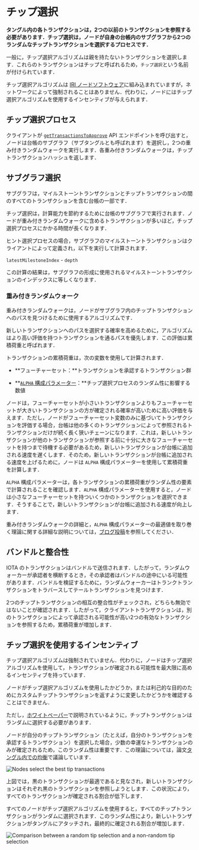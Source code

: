 # チップ選択
<!-- # Tip selection -->

**タングル内の各トランザクションは，2つの以前のトランザクションを参照する必要があります．チップ選択は，ノードが自身の台帳内のサブグラフから2つのランダムなチップトランザクションを選択するプロセスです．**
<!-- **Each transaction in the Tangle must reference two previous transactions. Tip selection is the process whereby a node selects two random tip transactions from a subgraph of its ledger.** -->

一般に，チップ選択アルゴリズムは親を持たないトランザクションを選択します．これらのトランザクションはチップと呼ばれるため，`チップ選択`という名前が付けられています．
<!-- In general, the tip selection algorithm selects transactions that have no parents. These transactions are called tips, hence the name 'tip selection'. -->

チップ選択アルゴリズムは [IRI ノードソフトウェア](root://node-software/0.1/iri/introduction/overview.md)に組み込まれていますが，ネットワークによって強制されることはありません．代わりに，ノードにはチップ選択アルゴリズムを使用するインセンティブが与えられます．
<!-- Although the tip selection algorithm is embedded in the [IRI node software](root://node-software/0.1/iri/introduction/overview.md), it isn't enforced by the network. Instead, nodes are given an incentive to use the tip selection algorithm. -->

## チップ選択プロセス
<!-- ## The tip selection process -->

クライアントが [`getTransactionsToApprove`](root://node-software/0.1/iri/references/api-reference.md#getTransactionsToApprove) API エンドポイントを呼び出すと，ノードは台帳のサブグラフ（サブタングルとも呼ばれます）を選択し，2つの重み付きランダムウォークを実行します．各重み付きランダムウォークは，チップトランザクションハッシュを返します．
<!-- When a client calls the [`getTransactionsToApprove`](root://node-software/0.1/iri/references/api-reference.md#getTransactionsToApprove) API endpoint, the node selects a subgraph (also known as a subtangle) of the ledger and does two weighted random walks through it. Each weighted random walk returns a tip transaction hash. -->

## サブグラフ選択
<!-- ### Subgraph selection -->

サブグラフは，マイルストーントランザクションとチップトランザクションの間のすべてのトランザクションを含む台帳の一部です．
<!-- A subgraph is a section of the ledger that contains all transactions between a milestone transaction and tip transactions. -->

チップ選択は，計算能力を節約するために台帳のサブグラフで実行されます．ノードが重み付きランダムウォークに含めるトランザクションが多いほど，チップ選択プロセスにかかる時間が長くなります．
<!-- The tip selection is done on a subgraph of the ledger to save computational power. The more transactions that a node includes in the weighted random walk, the longer the tip selection process takes. -->

ヒント選択プロセスの場合，サブグラフのマイルストーントランザクションはクライアントによって定義され，以下を実行して計算されます．
<!-- For the tip selection process, the milestone transaction for the subgraph is defined by the client, and is calculated by doing the following: -->

`latestMilestoneIndex` - `depth`

この計算の結果は，サブグラフの形成に使用されるマイルストーントランザクションのインデックスに等しくなります．
<!-- The result of this calculation is equal to the index of the milestone transaction that is used to form the subgraph. -->

### 重み付きランダムウォーク
<!-- ### Weighted random walk -->

重み付きランダムウォークは，ノードがサブグラフ内のチップトランザクションへのパスを見つけるために使用するアルゴリズムです．
<!-- A weighted random walk is an algorithm that nodes use to find a path to a tip transaction in a subgraph. -->

新しいトランザクションへのパスを選択する確率を高めるために，アルゴリズムはより高い評価を持つトランザクションを通るパスを優先します．この評価は累積荷重と呼ばれます．
<!-- To increase the probability of selecting a path to new transactions, the algorithm favors a path through transactions that have a higher rating. This rating is called a cumulative weight. -->

トランザクションの累積荷重は，次の変数を使用して計算されます．
<!-- The cumulative weight of a transaction is calculated using the following variables: -->
- **フューチャーセット：**トランザクションを承認するトランザクション群
<!-- - **Future set:** Transactions that approves the transaction -->
- **[`ALPHA` 構成パラメーター](root://node-software/0.1/iri/references/iri-configuration-options.md#alpha)：**チップ選択プロセスのランダム性に影響する数値
<!-- - **[`ALPHA` configuration parameter](root://node-software/0.1/iri/references/iri-configuration-options.md#alpha):** A number that affects the randomness of the tip selection process -->

ノードは，フューチャーセットが小さいトランザクションよりもフューチャーセットが大きいトランザクションの方が確定される確率が高いために高い評価を与えます．ただし，ノードがフューチャーセット変数のみに基づいてトランザクションを評価する場合，台帳は他の多くのトランザクションによって参照されるトランザクションだけが続く長く狭いチェーンになります．これは，新しいトランザクションが他のトランザクションが参照する前に十分に大きなフューチャーセットを持つまで待機する必要があるため，新しいトランザクションが台帳に追加される速度を遅くします．そのため，新しいトランザクションが台帳に追加される速度を上げるために，ノードは `ALPHA` 構成パラメーターを使用して累積荷重を計算します．
<!-- Nodes gives a high rating to a transaction with a large future set because it has a higher probability of being confirmed than one with a small future set. However, if a node were to rate transactions based only on this variable, the ledger would become a long, narrow chain of transactions, which are referenced by many other transactions. This would slow the rate of new transactions being appended to the ledger because new transactions would have to wait until they had a large enough future set before other transactions would reference them. So, to increase the speed at which new transactions are appended to the ledger, nodes also use the `ALPHA` configuration parameter to calculate the cumulative weight. -->

`ALPHA` 構成パラメーターは，各トランザクションの累積荷重がランダム性の要素で計算されることを確認します．`ALPHA` 構成パラメーターを使用すると，ノードは小さなフューチャーセットを持ついくつかのトランザクションを選択できます．そうすることで，新しいトランザクションが台帳に追加される速度が向上します．
<!-- The `ALPHA` configuration parameter makes sure that the cumulative weight of each transaction is calculated with an element of randomness. This parameter allows nodes to select some transactions that have a small future set and by doing so, increase the speed at which new transactions are appended to the ledger. -->

重み付きランダムウォークの詳細と，`ALPHA` 構成パラメーターの最適値を取り巻く理論に関する詳細な説明については，[ブログ投稿](https://blog.iota.org/confirmation-rates-in-the-tangle-186ef02878bb)を参照してください．
<!-- For more information about the weighted random walk, and for an in-depth explanation about the theories surrounding the best value for the `ALPHA` configuration parameter, read our [blog post](https://blog.iota.org/confirmation-rates-in-the-tangle-186ef02878bb). -->

## バンドルと整合性
<!-- ## Bundles and consistency -->

IOTA のトランザクションはバンドルで送信されます．したがって，ランダムウォーカーが承認者を横断するとき，その承認者はバンドルの途中にいる可能性があります．バンドルを検証するために，ランダムウォーカーはトランクトランザクションをトラバースしてテールトランザクションを見つけます．
<!-- Transactions in IOTA are sent in bundles. Therefore, when the walker traverses an approver, that approver may be in the middle of a bundle. To validate the bundle, the walker finds the tail transaction by traversing the trunk transactions. -->

2つのチップトランザクションの相互の整合性がチェックされ，どちらも無効ではないことが確認されます．したがって，クライアントトランザクションは，別のトランザクションによって承認される可能性が高い2つの有効なトランザクションを参照するため，累積荷重が増加します．
<!-- The two tip transactions are checked for consistency between each other to make sure that neither one is invalid. Therefore, the clients transaction references two valid transactions that have a better chance of being approved by another transaction, thus increasing its cumulative weight. -->

## チップ選択を使用するインセンティブ
<!-- ## Incentives to use tip selection -->

チップ選択アルゴリズムは強制されていません．代わりに，ノードはチップ選択アルゴリズムを使用して，トランザクションが確定される可能性を最大限に高めるインセンティブを持っています．
<!-- The tip selection algorithm is not enforced. Instead, nodes have an incentive to use it to have the best chance of their transactions becoming confirmed. -->

ノードがチップ選択アルゴリズムを使用したかどうか，または利己的な目的のためにカスタムチップトランザクションを返すように変更したかどうかを確認することはできません．
<!-- It's impossible to check if a node used the tip selection algorithm or even changed it to return custom tip transactions for its own purposes. -->

ただし，[ホワイトペーパー](https://iota.org/IOTA_Whitepaper.pdf)で説明されているように，チップトランザクションはランダムに選択する必要があります．
<!-- However, as discussed in the [whitepaper](https://iota.org/IOTA_Whitepaper.pdf), it's necessary that tip transactions are selected at random. -->

ノードが自分のチップトランザクション（たとえば，自分のトランザクションを承認するトランザクション）を選択した場合，少数の幸運なトランザクションのみが確定されるため，このランダム性は重要です．この理論については，論文[タングル内での均衡](https://arxiv.org/abs/1712.05385)で議論しています．
<!-- This randomness is important because if nodes chose to select their own tip transactions (for example, those that approve their own transactions), only a few lucky transactions would ever be confirmed. We discuss this theory in the paper [Equilibria in the tangle](https://arxiv.org/abs/1712.05385). -->

![Nodes select the best tip transactions](https://cdn-images-1.medium.com/max/1600/1*Qs_KFwcXxXKuoERjfJ5xsw.jpeg)

上図では，黒のトランザクションが最適であると見なされ，新しいトランザクションはそれぞれ黒のトランザクションを参照しようとします．この状況により，すべてのトランザクションが確定される割合が低下します．
<!-- In this diagram, the black transactions are considered the best, and each new transaction tries to reference them. This situation reduces the rate at which all transactions are confirmed. -->

すべてのノードがチップ選択アルゴリズムを使用すると，すべてのチップトランザクションがランダムに選択されます．このランダム性により，新しいトランザクションがタングルにアタッチされ，最終的に確定される割合が増加します．
<!-- When all nodes use the tip selection algorithm, all tip transactions are selected at random. This randomness increases the rate at which new transactions are attached to the Tangle and eventually confirmed. -->

![Comparison between a random tip selection and a non-random tip selection](https://cdn-images-1.medium.com/max/1600/1*qvNmyzQijU3PpMYvYtaxGg.jpeg)
